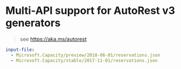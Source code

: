 # Multi-API support for AutoRest v3 generators

> see https://aka.ms/autorest

``` yaml $(enable-multi-api)
input-file:
  - Microsoft.Capacity/preview/2018-06-01/reservations.json
  - Microsoft.Capacity/stable/2017-11-01/reservations.json
```
